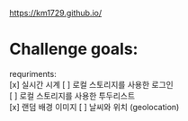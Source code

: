 https://km1729.github.io/

# Challenge goals:  

requriments:  
[x] 실시간 시계
[ ] 로컬 스토리지를 사용한 로그인  
[ ] 로컬 스토리지를 사용한 투두리스트  
[x] 랜덤 배경 이미지
[ ] 날씨와 위치 (geolocation)